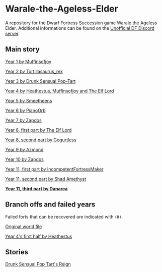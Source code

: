 # Warale-the-Ageless-Elder

A repository for the Dwarf Fortress Succession game Warale the Ageless Elder.
Additional informations can be found on the [Unofficial DF Discord server](https://discord.gg/CvAEMWx).


## Main story

[Year 1 by Muffinsofjoy](https://github.com/Danarca/Warale-the-Ageless-Elder/archive/v1.0.zip)

[Year 2 by Tortillasaurus\_rex](https://github.com/Danarca/Warale-the-Ageless-Elder/archive/v2.0.zip)

[Year 3 by Drunk Sensual Pop-Tart](https://github.com/Danarca/Warale-the-Ageless-Elder/archive/v3.0.zip)

[Year 4 by Heathestus, Muffinsofjoy and The Elf Lord](https://github.com/Danarca/Warale-the-Ageless-Elder/archive/v4.0.zip)

[Year 5 by Smeetheens](https://github.com/Danarca/Warale-the-Ageless-Elder/archive/v5.0.zip)

[Year 6 by PianoOrb](https://github.com/Danarca/Warale-the-Ageless-Elder/archive/v6.0.zip)

[Year 7 by Zapdos](https://github.com/Danarca/Warale-the-Ageless-Elder/archive/v7.0.zip)

[Year 8, first part by The Elf Lord](https://github.com/Danarca/Warale-the-Ageless-Elder/archive/v8.0.zip)

[Year 8, second part by Gogurtless](https://github.com/Danarca/Warale-the-Ageless-Elder/archive/v8.1.zip)

[Year 9 by Azmond](https://github.com/Danarca/Warale-the-Ageless-Elder/archive/v9.0.zip)

[Year 10 by Zapdos](https://github.com/Danarca/Warale-the-Ageless-Elder/archive/v10.0.zip)

[Year 11, first part by IncompetentFortressMaker](https://github.com/Danarca/Warale-the-Ageless-Elder/archive/v11.0.zip)

[Year 11, second part by Shad Amethyst](https://github.com/Danarca/Warale-the-Ageless-Elder/archive/v11.1.zip)

[**Year 11, third part by Danarca**](https://github.com/Danarca/Warale-the-Ageless-Elder/archive/v11.2.zip)

## Branch offs and failed years

Failed forts that can be recovered are indicated with `(R)`.

[Original world file](https://drive.google.com/file/d/1wkG--K682CWJ_JfA8m0gdLplXQpbHM2d/view)

[Year 4's first half by Heathestus](https://drive.google.com/file/d/1-KkkyN_xbEiKYgyZn-jpm2X-v7aG0bbC/view)

## Stories

[Drunk Sensual Pop Tart's Reign](stories/drunk_sensual_poptart.md)
